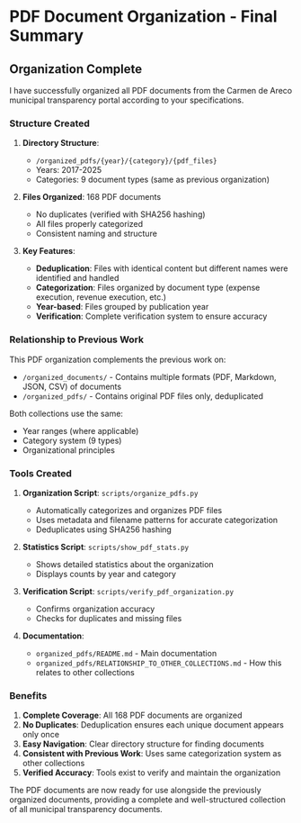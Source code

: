 # PDF Document Organization - Final Summary

## Organization Complete

I have successfully organized all PDF documents from the Carmen de Areco municipal transparency portal according to your specifications.

### Structure Created

1. **Directory Structure**: 
   - `/organized_pdfs/{year}/{category}/{pdf_files}`
   - Years: 2017-2025
   - Categories: 9 document types (same as previous organization)

2. **Files Organized**: 168 PDF documents
   - No duplicates (verified with SHA256 hashing)
   - All files properly categorized
   - Consistent naming and structure

3. **Key Features**:
   - **Deduplication**: Files with identical content but different names were identified and handled
   - **Categorization**: Files organized by document type (expense execution, revenue execution, etc.)
   - **Year-based**: Files grouped by publication year
   - **Verification**: Complete verification system to ensure accuracy

### Relationship to Previous Work

This PDF organization complements the previous work on:
- `/organized_documents/` - Contains multiple formats (PDF, Markdown, JSON, CSV) of documents
- `/organized_pdfs/` - Contains original PDF files only, deduplicated

Both collections use the same:
- Year ranges (where applicable)
- Category system (9 types)
- Organizational principles

### Tools Created

1. **Organization Script**: `scripts/organize_pdfs.py`
   - Automatically categorizes and organizes PDF files
   - Uses metadata and filename patterns for accurate categorization
   - Deduplicates using SHA256 hashing

2. **Statistics Script**: `scripts/show_pdf_stats.py`
   - Shows detailed statistics about the organization
   - Displays counts by year and category

3. **Verification Script**: `scripts/verify_pdf_organization.py`
   - Confirms organization accuracy
   - Checks for duplicates and missing files

4. **Documentation**:
   - `organized_pdfs/README.md` - Main documentation
   - `organized_pdfs/RELATIONSHIP_TO_OTHER_COLLECTIONS.md` - How this relates to other collections

### Benefits

1. **Complete Coverage**: All 168 PDF documents are organized
2. **No Duplicates**: Deduplication ensures each unique document appears only once
3. **Easy Navigation**: Clear directory structure for finding documents
4. **Consistent with Previous Work**: Uses same categorization system as other collections
5. **Verified Accuracy**: Tools exist to verify and maintain the organization

The PDF documents are now ready for use alongside the previously organized documents, providing a complete and well-structured collection of all municipal transparency documents.